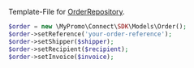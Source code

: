 Template-File for [OrderRepository][OrderRepository].

```php
$order = new \MyPromo\Connect\SDK\Models\Order();
$order->setReference('your-order-reference');
$order->setShipper($shipper);
$order->setRecipient($recipient);
$order->setInvoice($invoice);
```

[OrderRepository]: ../Repositories/OrderRepository.md
